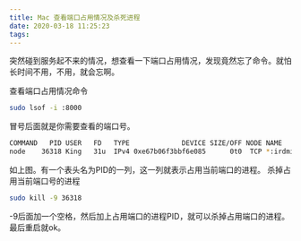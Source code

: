 ```yaml
---
title: Mac 查看端口占用情况及杀死进程
date: 2020-03-18 11:25:23
tags:
---
```

突然碰到服务起不来的情况，想查看一下端口占用情况，发现竟然忘了命令。就怕长时间不用，不用，就会忘啊。

查看端口占用情况命令
```bash
sudo lsof -i :8000
```
冒号后面就是你需要查看的端口号。
```bash
COMMAND   PID USER   FD   TYPE             DEVICE SIZE/OFF NODE NAME
node    36318 King   31u  IPv4 0xe67b06f3bbf6e085      0t0  TCP *:irdmi (LISTEN)
```
如上图。有一个表头名为PID的一列，这一列就表示占用当前端口的进程。
杀掉占用当前端口号的进程
```bash
sudo kill -9 36318
```
-9后面加一个空格，然后加上占用端口的进程PID，就可以杀掉占用端口的进程。最后重启就ok。
